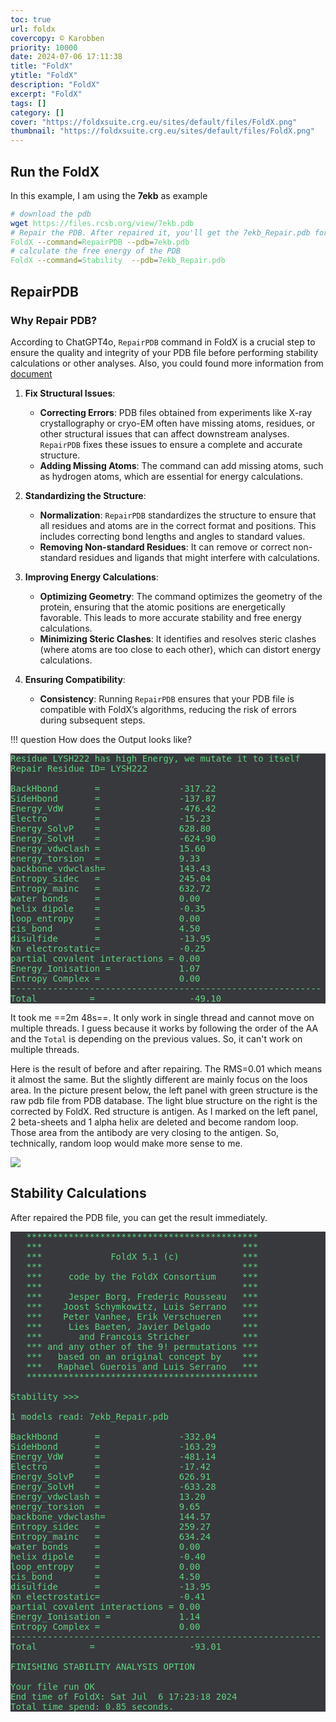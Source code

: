 ```yaml
---
toc: true
url: foldx
covercopy: © Karobben
priority: 10000
date: 2024-07-06 17:11:38
title: "FoldX"
ytitle: "FoldX"
description: "FoldX"
excerpt: "FoldX"
tags: []
category: []
cover: "https://foldxsuite.crg.eu/sites/default/files/FoldX.png"
thumbnail: "https://foldxsuite.crg.eu/sites/default/files/FoldX.png"
---
```



## Run the FoldX

In this example, I am using the **7ekb** as example

```bash
# download the pdb
wget https://files.rcsb.org/view/7ekb.pdb
# Repair the PDB. After repaired it, you'll get the 7ekb_Repair.pdb for the next step
FoldX --command=RepairPDB --pdb=7ekb.pdb
# calculate the free energy of the PDB  
FoldX --command=Stability  --pdb=7ekb_Repair.pdb
```

## RepairPDB

### Why Repair PDB?

According to ChatGPT4o, `RepairPDB` command in FoldX is a crucial step to ensure the quality and integrity of your PDB file before performing stability calculations or other analyses. Also, you could found more information from [document](https://foldxsuite.crg.eu/command/RepairPDB)


1. **Fix Structural Issues**:
   - **Correcting Errors**: PDB files obtained from experiments like X-ray crystallography or cryo-EM often have missing atoms, residues, or other structural issues that can affect downstream analyses. `RepairPDB` fixes these issues to ensure a complete and accurate structure.
   - **Adding Missing Atoms**: The command can add missing atoms, such as hydrogen atoms, which are essential for energy calculations.

2. **Standardizing the Structure**:
   - **Normalization**: `RepairPDB` standardizes the structure to ensure that all residues and atoms are in the correct format and positions. This includes correcting bond lengths and angles to standard values.
   - **Removing Non-standard Residues**: It can remove or correct non-standard residues and ligands that might interfere with calculations.

3. **Improving Energy Calculations**:
   - **Optimizing Geometry**: The command optimizes the geometry of the protein, ensuring that the atomic positions are energetically favorable. This leads to more accurate stability and free energy calculations.
   - **Minimizing Steric Clashes**: It identifies and resolves steric clashes (where atoms are too close to each other), which can distort energy calculations.

4. **Ensuring Compatibility**:
   - **Consistency**: Running `RepairPDB` ensures that your PDB file is compatible with FoldX’s algorithms, reducing the risk of errors during subsequent steps.


!!! question How does the Output looks like?

<pre>
Residue LYSH222 has high Energy, we mutate it to itself
Repair Residue ID= LYSH222

BackHbond       =               -317.22
SideHbond       =               -137.87
Energy_VdW      =               -476.42
Electro         =               -15.23
Energy_SolvP    =               628.80
Energy_SolvH    =               -624.90
Energy_vdwclash =               15.60
energy_torsion  =               9.33
backbone_vdwclash=              143.43
Entropy_sidec   =               245.04
Entropy_mainc   =               632.72
water bonds     =               0.00
helix dipole    =               -0.35
loop_entropy    =               0.00
cis_bond        =               4.50
disulfide       =               -13.95
kn electrostatic=               -0.25
partial covalent interactions = 0.00
Energy_Ionisation =             1.07
Entropy Complex =               0.00
-----------------------------------------------------------
Total          = 				  -49.10
</pre>

It took me ==2m 48s==. It only work in single thread and cannot move on multiple threads. I guess because it works by following the order of the AA and the `Total` is depending on the previous values. So, it can't work on multiple threads. 

Here is the result of before and after repairing. The RMS=0.01 which means it almost the same. But the slightly different are mainly focus on the loos area. In the picture present below, the left panel with green structure is the raw pdb file from PDB database. The light blue structure on the right is the corrected by FoldX. Red structure is antigen. As I marked on the left panel, 2 beta-sheets and 1 alpha helix are deleted and become random loop. Those area from the antibody are very closing to the antigen. So, technically, random loop would make more sense to me.

![](https://imgur.com/i8aPrTy.png)


## Stability Calculations

After repaired the PDB file, you can get the result immediately. 

<pre>
   ********************************************
   ***                                      ***
   ***             FoldX 5.1 (c)            ***
   ***                                      ***
   ***     code by the FoldX Consortium     ***
   ***                                      ***
   ***     Jesper Borg, Frederic Rousseau   ***
   ***    Joost Schymkowitz, Luis Serrano   ***
   ***    Peter Vanhee, Erik Verschueren    ***
   ***     Lies Baeten, Javier Delgado      ***
   ***       and Francois Stricher          ***
   *** and any other of the 9! permutations ***
   ***   based on an original concept by    ***
   ***   Raphael Guerois and Luis Serrano   ***
   ********************************************

Stability >>>

1 models read: 7ekb_Repair.pdb

BackHbond       =               -332.04
SideHbond       =               -163.29
Energy_VdW      =               -481.14
Electro         =               -17.42
Energy_SolvP    =               626.91
Energy_SolvH    =               -633.28
Energy_vdwclash =               13.20
energy_torsion  =               9.65
backbone_vdwclash=              144.57
Entropy_sidec   =               259.27
Entropy_mainc   =               634.24
water bonds     =               0.00
helix dipole    =               -0.40
loop_entropy    =               0.00
cis_bond        =               4.50
disulfide       =               -13.95
kn electrostatic=               -0.41
partial covalent interactions = 0.00
Energy_Ionisation =             1.14
Entropy Complex =               0.00
-----------------------------------------------------------
Total          = 				  -93.01

FINISHING STABILITY ANALYSIS OPTION

Your file run OK
End time of FoldX: Sat Jul  6 17:23:18 2024
Total time spend: 0.85 seconds.
</pre>

<style>
pre {
  background-color:#38393d;
  color: #5fd381;
}
</style>

